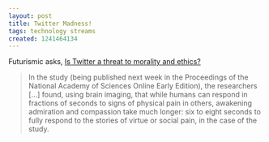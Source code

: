 ```yaml
---
layout: post
title: Twitter Madness!
tags: technology streams
created: 1241464134
---
```

Futurismic asks, [Is Twitter a threat to morality and ethics?](http://futurismic.com/2009/04/15/is-twitter-a-threat-to-morality-and-ethics/)

> In the study (being published next week in the Proceedings of the National Academy of Sciences Online Early Edition), the researchers [...] found, using brain imaging, that while humans can respond in fractions of seconds to signs of physical pain in others, awakening admiration and compassion take much longer: six to eight seconds to fully respond to the stories of virtue or social pain, in the case of the study.
